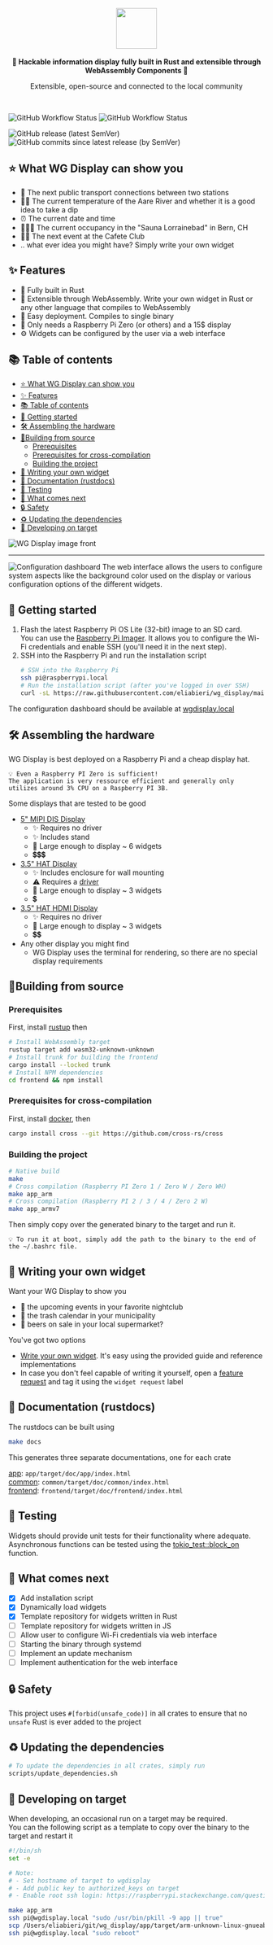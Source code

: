 <div align="center">
    <br>
    <img src="docs/images/logo.png" style="height: 80px">
    <br>
    <br>
    <strong>
        🦀 Hackable information display fully built in Rust and extensible through WebAssembly Components 🦀
    </strong>
    <p>Extensible, open-source and connected to the local community</p>
    <br/>
</div>

![GitHub Workflow Status](https://img.shields.io/github/actions/workflow/status/eliabieri/wg_display/cargo_test.yml?label=test&logo=github)
![GitHub Workflow Status](https://img.shields.io/github/actions/workflow/status/eliabieri/wg_display/build.yml?logo=github)

![GitHub release (latest SemVer)](https://img.shields.io/github/v/release/eliabieri/wg_display?logo=github)
![GitHub commits since latest release (by SemVer)](https://img.shields.io/github/commits-since/eliabieri/wg_display/latest/main?logo=github)

## ⭐️ What WG Display can show you

- 🚂 The next public transport connections between two stations
- 🏊🏻 The current temperature of the Aare River and whether it is a good idea to take a dip
- ⏰ The current date and time
- 🧖🏽‍♀️ The current occupancy in the "Sauna Lorrainebad" in Bern, CH
- 🕺🏾 The next event at the Cafete Club
- .. what ever idea you might have? Simply write your own widget

## ✨ Features

- 🦀 Fully built in Rust
- 🔧 Extensible through WebAssembly. Write your own widget in Rust or any other language that compiles to WebAssembly
- 🚀 Easy deployment. Compiles to single binary
- 🤑 Only needs a Raspberry Pi Zero (or others) and a 15$ display
- ⚙️ Widgets can be configured by the user via a web interface

## 📚 Table of contents

- [⭐️ What WG Display can show you](#️-what-wg-display-can-show-you)
- [✨ Features](#-features)
- [📚 Table of contents](#-table-of-contents)
- [🚀 Getting started](#-getting-started)
- [🛠️ Assembling the hardware](#️-assembling-the-hardware)
- [🔨Building from source](#building-from-source)
  - [Prerequisites](#prerequisites)
  - [Prerequisites for cross-compilation](#prerequisites-for-cross-compilation)
  - [Building the project](#building-the-project)
- [👏 Writing your own widget](#-writing-your-own-widget)
- [📖 Documentation (rustdocs)](#-documentation-rustdocs)
- [🧪 Testing](#-testing)
- [🔮 What comes next](#-what-comes-next)
- [🔒 Safety](#-safety)
- [♻️ Updating the dependencies](#️-updating-the-dependencies)
- [🦾 Developing on target](#-developing-on-target)

![WG Display image front](docs/images/wg_display.jpg)

---

![Configuration dashboard](docs/images/dashboard.jpeg)
The web interface allows the users to configure system aspects like the background color used on the display or various configuration options of the different widgets.

## 🚀 Getting started

1. Flash the latest Raspberry Pi OS Lite (32-bit) image to an SD card.  
   You can use the [Raspberry Pi Imager](https://www.raspberrypi.com/software/).
   It allows you to configure the Wi-Fi credentials and enable SSH (you'll need it in the next step).
2. SSH into the Raspberry Pi and run the installation script
   ```bash
   # SSH into the Raspberry Pi
   ssh pi@raspberrypi.local
   # Run the installation script (after you've logged in over SSH)
   curl -sL https://raw.githubusercontent.com/eliabieri/wg_display/main/install_on_raspberry.py | python3
   ```

The configuration dashboard should be available at [wgdisplay.local](http://wgdisplay.local)

## 🛠️ Assembling the hardware

WG Display is best deployed on a Raspberry Pi and a cheap display hat.

```text
💡 Even a Raspberry PI Zero is sufficient! 
The application is very ressource efficient and generally only utilizes around 3% CPU on a Raspberry PI 3B.
```

Some displays that are tested to be good

- [5" MIPI DIS Display](https://t.ly/fWl3)
  - ✨ Requires no driver
  - ✨ Includes stand
  - 📐 Large enough to display ~ 6 widgets
  - 💲💲💲
- [3.5" HAT Display](https://t.ly/DfWJ)
  - ✨ Includes enclosure for wall mounting
  - ⚠️ Requires a [driver](https://github.com/goodtft/LCD-show/blob/master/MHS35-show)
  - 📐 Large enough to display ~ 3 widgets
  - 💲
- [3.5" HAT HDMI Display](https://t.ly/l2Rd)
  - ✨ Requires no driver
  - 📐 Large enough to display ~ 3 widgets
  - 💲💲
- Any other display you might find
  - WG Display uses the terminal for rendering, so there are no special display requirements

## 🔨Building from source

### Prerequisites

First, install [rustup](https://rustup.rs) then

```bash
# Install WebAssembly target
rustup target add wasm32-unknown-unknown
# Install trunk for building the frontend
cargo install --locked trunk
# Install NPM dependencies
cd frontend && npm install
```

### Prerequisites for cross-compilation

First, install [docker](https://www.docker.com), then

```bash
cargo install cross --git https://github.com/cross-rs/cross
```

### Building the project

```bash
# Native build
make
# Cross compilation (Raspberry PI Zero 1 / Zero W / Zero WH)
make app_arm
# Cross compilation (Raspberry PI 2 / 3 / 4 / Zero 2 W)
make app_armv7
```

Then simply copy over the generated binary to the target and run it.

```text
💡 To run it at boot, simply add the path to the binary to the end of the ~/.bashrc file.
```

## 👏 Writing your own widget

Want your WG Display to show you

- 🥳 the upcoming events in your favorite nightclub
- 🚮 the trash calendar in your municipality
- 🍺 beers on sale in your local supermarket?  

You've got two options

- [Write your own widget](docs/write_new_widget.md). It's easy using the provided guide and reference implementations
- In case you don't feel capable of writing it yourself, open a [feature request](https://github.com/eliabieri/wg_display/issues/new) and tag it using the `widget request` label

## 📖 Documentation (rustdocs)

The rustdocs can be built using

```bash
make docs
```

This generates three separate documentations, one for each crate

[app](app/target/doc/wg_display/index.html): ```app/target/doc/app/index.html```  
[common](common/target/doc/common/index.html): ```common/target/doc/common/index.html```  
[frontend](frontend/target/doc/frontend/index.html): ```frontend/target/doc/frontend/index.html```

## 🧪 Testing

Widgets should provide unit tests for their functionality where adequate.  
Asynchronous functions can be tested using the [tokio_test::block_on](https://docs.rs/tokio-test/latest/tokio_test/fn.block_on.html) function.

## 🔮 What comes next

- [X] Add installation script
- [X] Dynamically load widgets
- [X] Template repository for widgets written in Rust
- [ ] Template repository for widgets written in JS
- [ ] Allow user to configure Wi-Fi credentials via web interface
- [ ] Starting the binary through systemd
- [ ] Implement an update mechanism
- [ ] Implement authentication for the web interface

## 🔒 Safety

This project uses `#[forbid(unsafe_code)]` in all crates to ensure that no `unsafe` Rust is ever added to the project

## ♻️ Updating the dependencies

```bash
# To update the dependencies in all crates, simply run
scripts/update_dependencies.sh
```

## 🦾 Developing on target

When developing, an occasional run on a target may be required.  
You can the following script as a template to copy over the binary to the target and restart it

```bash
#!/bin/sh
set -e

# Note:
# - Set hostname of target to wgdisplay
# - Add public key to authorized_keys on target
# - Enable root ssh login: https://raspberrypi.stackexchange.com/questions/48056/how-to-login-as-root-remotely

make app_arm
ssh pi@wgdisplay.local "sudo /usr/bin/pkill -9 app || true"
scp /Users/eliabieri/git/wg_display/app/target/arm-unknown-linux-gnueabihf/release/app pi@wgdisplay.local:/home/pi
ssh pi@wgdisplay.local "sudo reboot"
```
